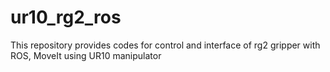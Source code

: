 # ur10_rg2_ros
This repository provides codes for control and interface of rg2 gripper with ROS, MoveIt using UR10 manipulator
